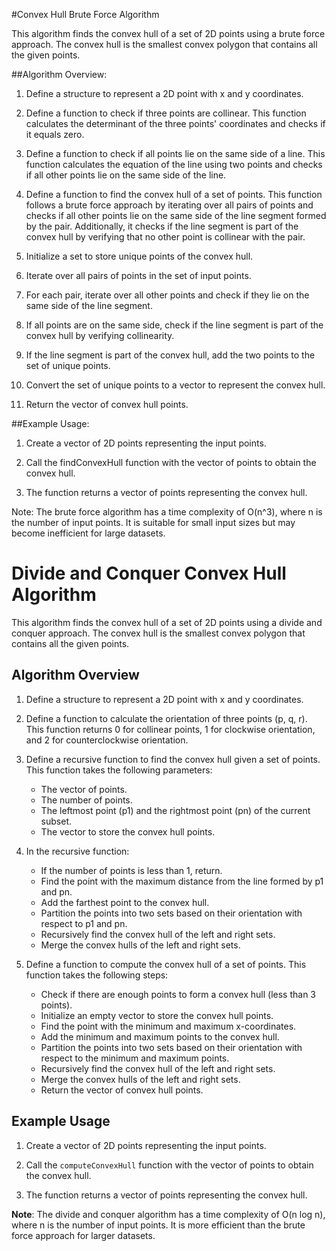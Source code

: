 #Convex Hull Brute Force Algorithm

This algorithm finds the convex hull of a set of 2D points using a brute force approach. The convex hull is the smallest convex polygon that contains all the given points.

##Algorithm Overview:

1. Define a structure to represent a 2D point with x and y coordinates.

2. Define a function to check if three points are collinear. This function calculates the determinant of the three points' coordinates and checks if it equals zero.

3. Define a function to check if all points lie on the same side of a line. This function calculates the equation of the line using two points and checks if all other points lie on the same side of the line.

4. Define a function to find the convex hull of a set of points. This function follows a brute force approach by iterating over all pairs of points and checks if all other points lie on the same side of the line segment formed by the pair. Additionally, it checks if the line segment is part of the convex hull by verifying that no other point is collinear with the pair.

5. Initialize a set to store unique points of the convex hull.

6. Iterate over all pairs of points in the set of input points.

7. For each pair, iterate over all other points and check if they lie on the same side of the line segment.

8. If all points are on the same side, check if the line segment is part of the convex hull by verifying collinearity.

9. If the line segment is part of the convex hull, add the two points to the set of unique points.

10. Convert the set of unique points to a vector to represent the convex hull.

11. Return the vector of convex hull points.

##Example Usage:

1. Create a vector of 2D points representing the input points.

2. Call the findConvexHull function with the vector of points to obtain the convex hull.

3. The function returns a vector of points representing the convex hull.

Note: The brute force algorithm has a time complexity of O(n^3), where n is the number of input points. It is suitable for small input sizes but may become inefficient for large datasets.

# Divide and Conquer Convex Hull Algorithm

This algorithm finds the convex hull of a set of 2D points using a divide and conquer approach. The convex hull is the smallest convex polygon that contains all the given points.

## Algorithm Overview

1. Define a structure to represent a 2D point with x and y coordinates.

2. Define a function to calculate the orientation of three points (p, q, r). This function returns 0 for collinear points, 1 for clockwise orientation, and 2 for counterclockwise orientation.

3. Define a recursive function to find the convex hull given a set of points. This function takes the following parameters:
   - The vector of points.
   - The number of points.
   - The leftmost point (p1) and the rightmost point (pn) of the current subset.
   - The vector to store the convex hull points.

4. In the recursive function:
   - If the number of points is less than 1, return.
   - Find the point with the maximum distance from the line formed by p1 and pn.
   - Add the farthest point to the convex hull.
   - Partition the points into two sets based on their orientation with respect to p1 and pn.
   - Recursively find the convex hull of the left and right sets.
   - Merge the convex hulls of the left and right sets.

5. Define a function to compute the convex hull of a set of points. This function takes the following steps:
   - Check if there are enough points to form a convex hull (less than 3 points).
   - Initialize an empty vector to store the convex hull points.
   - Find the point with the minimum and maximum x-coordinates.
   - Add the minimum and maximum points to the convex hull.
   - Partition the points into two sets based on their orientation with respect to the minimum and maximum points.
   - Recursively find the convex hull of the left and right sets.
   - Merge the convex hulls of the left and right sets.
   - Return the vector of convex hull points.

## Example Usage

1. Create a vector of 2D points representing the input points.

2. Call the `computeConvexHull` function with the vector of points to obtain the convex hull.

3. The function returns a vector of points representing the convex hull.

**Note**: The divide and conquer algorithm has a time complexity of O(n log n), where n is the number of input points. It is more efficient than the brute force approach for larger datasets.

